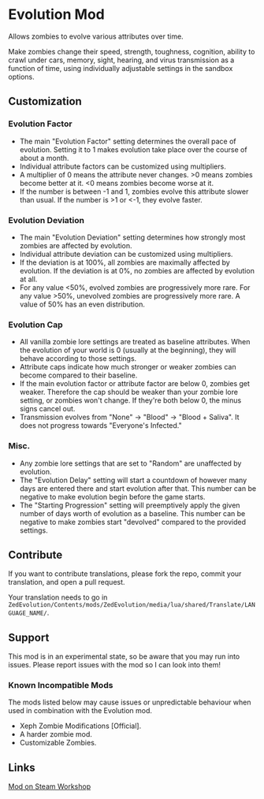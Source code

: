 # Evolution Mod

Allows zombies to evolve various attributes over time.

Make zombies change their speed, strength, toughness, cognition, ability to crawl under cars, memory, sight, hearing, and virus transmission as a function of time, using individually adjustable settings in the sandbox options.

## Customization

### Evolution Factor

- The main "Evolution Factor" setting determines the overall pace of evolution. Setting it to 1 makes evolution take place over the course of about a month.
- Individual attribute factors can be customized using multipliers. 
- A multiplier of 0 means the attribute never changes. >0 means zombies become better at it. <0 means zombies become worse at it. 
- If the number is between -1 and 1, zombies evolve this attribute slower than usual. If the number is >1 or <-1, they evolve faster.

### Evolution Deviation

- The main "Evolution Deviation" setting determines how strongly most zombies are affected by evolution.
- Individual attribute deviation can be customized using multipliers.
- If the deviation is at 100%, all zombies are maximally affected by evolution. If the deviation is at 0%, no zombies are affected by evolution at all.
- For any value <50%, evolved zombies are progressively more rare. For any value >50%, unevolved zombies are progressively more rare. A value of 50% has an even distribution.

### Evolution Cap

- All vanilla zombie lore settings are treated as baseline attributes. When the evolution of your world is 0 (usually at the beginning), they will behave according to those settings.
- Attribute caps indicate how much stronger or weaker zombies can become compared to their baseline.
- If the main evolution factor or attribute factor are below 0, zombies get weaker. Therefore the cap should be weaker than your zombie lore setting, or zombies won't change. If they're both below 0, the minus signs cancel out.
- Transmission evolves from "None" -> "Blood" -> "Blood + Saliva". It does not progress towards "Everyone's Infected."

### Misc.

- Any zombie lore settings that are set to "Random" are unaffected by evolution.
- The "Evolution Delay" setting will start a countdown of however many days are entered there and start evolution after that. This number can be negative to make evolution begin before the game starts.
- The "Starting Progression" setting will preemptively apply the given number of days worth of evolution as a baseline. This number can be negative to make zombies start "devolved" compared to the provided settings.

## Contribute

If you want to contribute translations, please fork the repo, commit your translation, and open a pull request.

Your translation needs to go in `ZedEvolution/Contents/mods/ZedEvolution/media/lua/shared/Translate/LANGUAGE_NAME/`.

## Support

This mod is in an experimental state, so be aware that you may run into issues. Please report issues with the mod so I can look into them!

### Known Incompatible Mods

The mods listed below may cause issues or unpredictable behaviour when used in combination with the Evolution mod.

- Xeph Zombie Modifications [Official].
- A harder zombie mod.
- Customizable Zombies.

## Links

[Mod on Steam  Workshop](https://steamcommunity.com/sharedfiles/filedetails/?id=2729417044)
